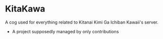 # KitaKawa
A cog used for everything related to Kitanai Kimi Ga Ichiban Kawaii's server.

- A project supposedly managed by only contributions
